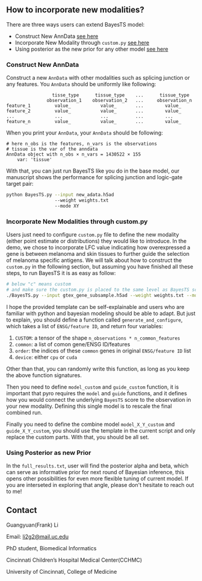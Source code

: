 ## How to incorporate new modalities?

There are three ways users can extend BayesTS model:

* Construct New AnnData [see here](https://github.com/frankligy/BayesTS/tree/main/extension#construct-new-anndata)
* Incorporate New Modality through `custom.py` [see here](https://github.com/frankligy/BayesTS/tree/main/extension#incorporate-new-modalities-through-custompy)
* Using posterior as the new prior for any other model [see here](https://github.com/frankligy/BayesTS/tree/main/extension#using-posterior-as-new-prior)

### Construct New AnnData

Construct a new `AnnData` with other modalities such as splicing junction or any features. You `AnnData` should be uniformly like following:

```
                 tisse_type      tissue_type    ...      tissue_type       
               observation_1    observation_2   ...     observation_n
feature_1         value_           value_       ...        value_    
feature_2         value_           value_       ...        value_
...               ...              ...          ...        ...
feature_n         value_           value_       ...        value_
```

When you print your `AnnData`, your `AnnData` should be following:

```
# here n_obs is the features, n_vars is the observations
# tissue is the var of the anndata
AnnData object with n_obs × n_vars = 1430522 × 155
    var: 'tissue'
```

With that, you can just run BayesTS like you do in the base model, our manuscript shows the performance for splicing junction and logic-gate target pair:

```bash
python BayesTS.py --input new_adata.h5ad 
                  --weight weights.txt 
                  --mode XY
```

### Incorporate New Modalities through custom.py

Users just need to configure `custom.py` file to define the new modality (either point estimate or distributions) they would like to introduce. In the demo, we chose to incorporate LFC value indicating how overexpressed a gene is between melanoma and skin tissues to further guide the selection of melanoma specific antigens. We will talk about how to construct the `custom.py` in the following section, but assuming you have finished all these steps, to run BayesTS it is as easy as follow:

```bash
# below "c" means custom
# and make sure the custom.py is placed to the same level as BayesTS script
./BayesTS.py --input gtex_gene_subsample.h5ad --weight weights.txt --mode XYc --outdir output_xyc
```

I hope the provided template can be self-explainable and users who are familiar with python and bayesian modeling should be able to adapt. But just to explain, you should define a function called `generate_and_configure`, which takes a list of `ENSG/feature ID`, and return four variables:

1. `CUSTOM`: a tensor of the shape `n_observations * n_common_features`
2. `common`: a list of comon gene/ENSG ID/features
3. `order`: the indices of these `common` genes in original `ENSG/feature ID` list
4. `device`: either `cpu` or `cuda`

Other than that, you can randomly write this function, as long as you keep the above function signatures.

Then you need to define `model_custom` and `guide_custom` function, it is important that pyro requires the `model` and `guide` functions, and it defines how you would connect the underlying `BayesTS` score to the observation in your new modality. Defining this single model is to rescale the final combined run.

Finally you need to define the combine model `model_X_Y_custom` and `guide_X_Y_custom`, you should use the template in the current script and only replace the custom parts. With that, you should be all set.

### Using Posterior as new Prior

In the `full_results.txt`, user will find the posterior alpha and beta, which can serve as informative prior for next round of Bayesian inference, this opens other possibilities for even more flexible tuning of current model. If you are interseted in exploring that angle, please don't hesitate to reach out to me!

## Contact

Guangyuan(Frank) Li

Email: li2g2@mail.uc.edu

PhD student, Biomedical Informatics

Cincinnati Children’s Hospital Medical Center(CCHMC)

University of Cincinnati, College of Medicine


